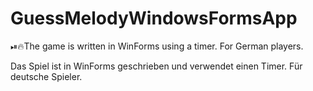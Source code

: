 # GuessMelodyWindowsFormsApp

⏯🔥The game is written in WinForms using a timer. For German players.

Das Spiel ist in WinForms geschrieben und verwendet einen Timer. Für deutsche Spieler.
